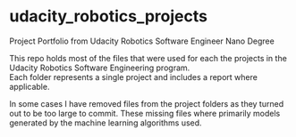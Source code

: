 # udacity_robotics_projects
Project Portfolio from Udacity Robotics Software Engineer Nano Degree

This repo holds most of the files that were used for each the projects in the Udacity Robotics Software Engineering program.  
Each folder represents a single project and includes a report where applicable.

In some cases I have removed files from the project folders as they turned out to be too large to commit.  These missing files where primarily
models generated by the machine learning algorithms used.
